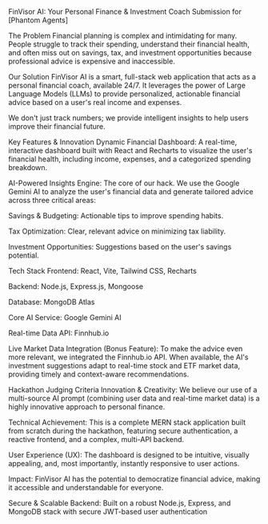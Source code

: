 FinVisor AI: Your Personal Finance & Investment Coach
Submission for [Phantom Agents]

The Problem
Financial planning is complex and intimidating for many. People struggle to track their spending, understand their financial health, and often miss out on savings, tax, and investment opportunities 
because professional advice is expensive and inaccessible.

Our Solution
FinVisor AI is a smart, full-stack web application that acts as a personal financial coach, available 24/7. It leverages the power of Large Language Models (LLMs) to provide personalized, actionable financial advice based on a user's real income and expenses.

We don't just track numbers; we provide intelligent insights to help users improve their financial future.

 Key Features & Innovation
Dynamic Financial Dashboard: A real-time, interactive dashboard built with React and Recharts to visualize the user's financial health, including income, expenses, and a categorized spending breakdown.

AI-Powered Insights Engine: The core of our hack. We use the Google Gemini AI to analyze the user's financial data and generate tailored advice across three critical areas:

Savings & Budgeting: Actionable tips to improve spending habits.

Tax Optimization: Clear, relevant advice on minimizing tax liability.

Investment Opportunities: Suggestions based on the user's savings potential.

Tech Stack
Frontend: React, Vite, Tailwind CSS, Recharts

Backend: Node.js, Express.js, Mongoose

Database: MongoDB Atlas

Core AI Service: Google Gemini AI

Real-time Data API: Finnhub.io

Live Market Data Integration (Bonus Feature): To make the advice even more relevant, we integrated the Finnhub.io API. When available, the AI's investment suggestions adapt to real-time stock and ETF market data, providing timely and context-aware recommendations.

Hackathon Judging Criteria
Innovation & Creativity: We believe our use of a multi-source AI prompt (combining user data and real-time market data) is a highly innovative approach to personal finance.

Technical Achievement: This is a complete MERN stack application built from scratch during the hackathon, featuring secure authentication, a reactive frontend, and a complex, multi-API backend.

User Experience (UX): The dashboard is designed to be intuitive, visually appealing, and, most importantly, instantly responsive to user actions.

Impact: FinVisor AI has the potential to democratize financial advice, making it accessible and understandable for everyone.

Secure & Scalable Backend: Built on a robust Node.js, Express, and MongoDB stack with secure JWT-based user authentication

